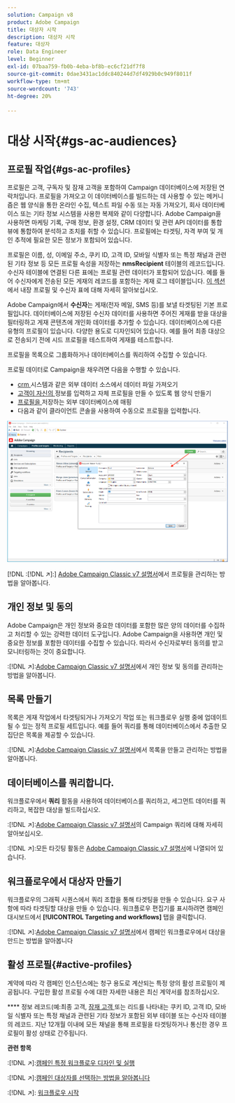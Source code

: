 ```yaml
---
solution: Campaign v8
product: Adobe Campaign
title: 대상자 시작
description: 대상자 시작
feature: 대상자
role: Data Engineer
level: Beginner
exl-id: 07baa759-fb0b-4eba-bf8b-ec6cf21df7f8
source-git-commit: 0dae3431ac1ddc840244d7df4929b0c949f8011f
workflow-type: tm+mt
source-wordcount: '743'
ht-degree: 20%

---
```


# 대상 시작{#gs-ac-audiences}

## 프로필 작업{#gs-ac-profiles}

프로필은 고객, 구독자 및 잠재 고객을 포함하여 Campaign 데이터베이스에 저장된 연락처입니다. 프로필을 가져오고 이 데이터베이스를 빌드하는 데 사용할 수 있는 메커니즘은 웹 양식을 통한 온라인 수집, 텍스트 파일 수동 또는 자동 가져오기, 회사 데이터베이스 또는 기타 정보 시스템을 사용한 복제와 같이 다양합니다. Adobe Campaign을 사용하면 마케팅 기록, 구매 정보, 환경 설정, CRM 데이터 및 관련 API 데이터를 통합 뷰에 통합하여 분석하고 조치를 취할 수 있습니다. 프로필에는 타겟팅, 자격 부여 및 개인 추적에 필요한 모든 정보가 포함되어 있습니다.

프로필은 이름, 성, 이메일 주소, 쿠키 ID, 고객 ID, 모바일 식별자 또는 특정 채널과 관련된 기타 정보 등 모든 프로필 속성을 저장하는 **nmsRecipient** 테이블의 레코드입니다. 수신자 테이블에 연결된 다른 표에는 프로필 관련 데이터가 포함되어 있습니다. 예를 들어 수신자에게 전송된 모든 게재의 레코드를 포함하는 게재 로그 테이블입니다. [이 섹션](../dev/datamodel.md#ootb-profiles)에서 내장 프로필 및 수신자 표에 대해 자세히 알아보십시오.

Adobe Campaign에서 **수신자**&#x200B;는 게재(전자 메일, SMS 등)를 보낼 타겟팅된 기본 프로필입니다. 데이터베이스에 저장된 수신자 데이터를 사용하면 주어진 게재를 받을 대상을 필터링하고 게재 콘텐츠에 개인화 데이터를 추가할 수 있습니다. 데이터베이스에 다른 유형의 프로필이 있습니다. 다양한 용도로 디자인되어 있습니다. 예를 들어 최종 대상으로 전송되기 전에 시드 프로필을 테스트하여 게재를 테스트합니다.

프로필을 목록으로 그룹화하거나 데이터베이스를 쿼리하여 수집할 수 있습니다.


프로필 데이터로 Campaign을 채우려면 다음을 수행할 수 있습니다.

* [crm ](import.md) 시스템과 같은 외부 데이터 소스에서 데이터 파일 가져오기
* [고객이 자신의 ](../dev/webapps.md) 정보를 입력하고 자체 프로필을 만들 수 있도록 웹 양식 만들기
* [프로필을 ](../connect/fda.md) 저장하는 외부 데이터베이스에 매핑
* 다음과 같이 클라이언트 콘솔을 사용하여 수동으로 프로필을 입력합니다.

![](assets/create-profile.png)


[!DNL :[!DNL :arrow_upper_right:]:] [Adobe Campaign Classic v7 설명서](https://experienceleague.adobe.com/docs/campaign-classic/using/getting-started/profile-management/about-profiles.html)에서 프로필을 관리하는 방법을 알아봅니다.


## 개인 정보 및 동의

Adobe Campaign은 개인 정보와 중요한 데이터를 포함한 많은 양의 데이터를 수집하고 처리할 수 있는 강력한 데이터 도구입니다. Adobe Campaign을 사용하면 개인 및 중요한 정보를 포함한 데이터를 수집할 수 있습니다. 따라서 수신자로부터 동의를 받고 모니터링하는 것이 중요합니다.

:[!DNL :arrow_upper_right:]:[Adobe Campaign Classic v7 설명서](https://experienceleague.adobe.com/docs/campaign-classic/using/getting-started/privacy/privacy-and-recommendations.html)에서 개인 정보 및 동의를 관리하는 방법을 알아봅니다.

## 목록 만들기

목록은 게재 작업에서 타겟팅되거나 가져오기 작업 또는 워크플로우 실행 중에 업데이트될 수 있는 정적 프로필 세트입니다. 예를 들어 쿼리를 통해 데이터베이스에서 추출한 모집단은 목록을 제공할 수 있습니다.

:[!DNL :arrow_upper_right:]:[Adobe Campaign Classic v7 설명서](https://experienceleague.adobe.com/docs/campaign-classic/using/getting-started/profile-management/creating-and-managing-lists.html)에서 목록을 만들고 관리하는 방법을 알아봅니다.

## 데이터베이스를 쿼리합니다.

워크플로우에서 **쿼리** 활동을 사용하여 데이터베이스를 쿼리하고, 세그먼트 데이터를 쿼리하고, 복잡한 대상을 빌드하십시오.

:[!DNL :arrow_upper_right:]:[Adobe Campaign Classic v7 설명서](https://experienceleague.adobe.com/docs/campaign-classic/using/automating-with-workflows/introduction/targeting-data.html)의 Campaign 쿼리에 대해 자세히 알아보십시오.

:[!DNL :arrow_upper_right:]:모든 타깃팅 활동은 [Adobe Campaign Classic v7 설명서](https://experienceleague.adobe.com/docs/campaign-classic/using/automating-with-workflows/targeting-activities/about-targeting-activities.html)에 나열되어 있습니다.

## 워크플로우에서 대상자 만들기

워크플로우의 그래픽 시퀀스에서 쿼리 조합을 통해 타겟팅을 만들 수 있습니다. 요구 사항에 따라 타겟팅할 대상을 만들 수 있습니다. 워크플로우 편집기를 표시하려면 캠페인 대시보드에서 **[!UICONTROL Targeting and workflows]** 탭을 클릭합니다.

:[!DNL :arrow_upper_right:]:[Adobe Campaign Classic v7 설명서](https://experienceleague.adobe.com/docs/campaign-classic/using/orchestrating-campaigns/orchestrate-campaigns/marketing-campaign-target.html?lang=en#building-the-main-target-in-a-workflow)에서 캠페인 워크플로우에서 대상을 만드는 방법을 알아봅니다


## 활성 프로필{#active-profiles}

계약에 따라 각 캠페인 인스턴스에는 청구 용도로 계산되는 특정 양의 활성 프로필이 제공됩니다. 구입한 활성 프로필 수에 대한 자세한 내용은 최신 계약서를 참조하십시오.

**** 정보 레코드(예:최종 고객,  [잠재 고객 ](../dev/datamodel.md) 또는 리드를 나타내는 쿠키 ID, 고객 ID, 모바일 식별자 또는 특정 채널과 관련된 기타 정보가 포함된 외부 테이블 또는 수신자 테이블의 레코드. 지난 12개월 이내에 모든 채널을 통해 프로필을 타겟팅하거나 통신한 경우 프로필이 활성 상태로 간주됩니다.

<!--
You can monitor the number of active profiles used on your instances directly from Campaign Control Panel. 

:[!DNL :arrow_upper_right:]: For more on this, refer to the [Control Panel documentation](https://docs.adobe.com/content/help/en/control-panel/using/performance-monitoring/active-profiles-monitoring.html).
-->

**관련 항목**

:[!DNL :arrow_upper_right:]:[캠페인 특정 워크플로우 디자인 및 실행](https://experienceleague.adobe.com/docs/campaign-classic/using/automating-with-workflows/introduction/building-a-workflow.html)

:[!DNL :arrow_upper_right:]:[캠페인 대상자를 선택하는 방법을 알아봅니다](https://experienceleague.adobe.com/docs/campaign-classic/using/orchestrating-campaigns/orchestrate-campaigns/marketing-campaign-target.html)

:[!DNL :arrow_upper_right:]: [워크플로우 시작](https://experienceleague.adobe.com/docs/campaign-classic/using/automating-with-workflows/introduction/about-workflows.html)
